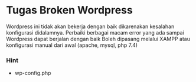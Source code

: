 # Tugas Broken Wordpress

Wordpress ini tidak akan bekerja dengan baik dikarenakan kesalahan konfigurasi didalamnya.
Perbaiki berbagai macam error yang ada sampai Wordpress dapat berjalan dengan baik
Boleh dipasang melalui XAMPP atau konfigurasi manual dari awal (apache, mysql, php 7.4)

### Hint

- wp-config.php
